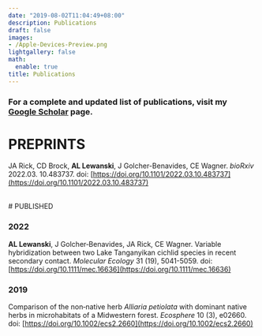 ```yaml
---
date: "2019-08-02T11:04:49+08:00"
description: Publications
draft: false
images:
- /Apple-Devices-Preview.png
lightgallery: false
math:
  enable: true
title: Publications
---
```


### For a complete and updated list of publications, visit my [Google Scholar](https://scholar.google.com/citations?user=5K9veZYAAAAJ&hl=en) page.

# PREPRINTS
JA Rick, CD Brock, **AL Lewanski**, J Golcher-Benavides, CE Wagner. *bioRxiv* 2022.03. 10.483737. doi: [https://doi.org/10.1101/2022.03.10.483737](https://doi.org/10.1101/2022.03.10.483737)

</br>
# PUBLISHED

### 2022
**AL Lewanski**, J Golcher‐Benavides, JA Rick, CE Wagner. Variable hybridization between two Lake Tanganyikan cichlid species in recent secondary contact. *Molecular Ecology* 31 (19), 5041-5059. doi: [https://doi.org/10.1111/mec.16636](https://doi.org/10.1111/mec.16636)


### 2019
Comparison of the non‐native herb *Alliaria petiolata* with dominant native herbs in microhabitats of a Midwestern forest. *Ecosphere* 10 (3), e02660. doi: [https://doi.org/10.1002/ecs2.2660](https://doi.org/10.1002/ecs2.2660)
